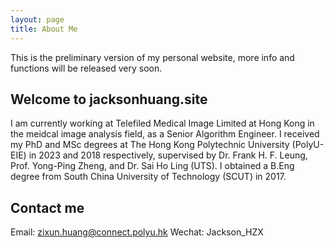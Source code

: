 ```yaml
---
layout: page
title: About Me
---
```


This is the preliminary version of my personal website, more info and functions will be released very soon. 

## Welcome to jacksonhuang.site
I am currently working at Telefiled Medical Image Limited at Hong Kong in the meidcal image analysis field, as a Senior Algorithm Engineer. I received my PhD and MSc degrees at The Hong Kong Polytechnic University (PolyU-EIE) in 2023 and 2018 respectively, supervised by Dr. Frank H. F. Leung, Prof. Yong-Ping Zheng, and Dr. Sai Ho Ling (UTS). I obtained a B.Eng degree from South China University of Technology (SCUT) in 2017.

## Contact me
Email: zixun.huang@connect.polyu.hk
Wechat: Jackson_HZX


